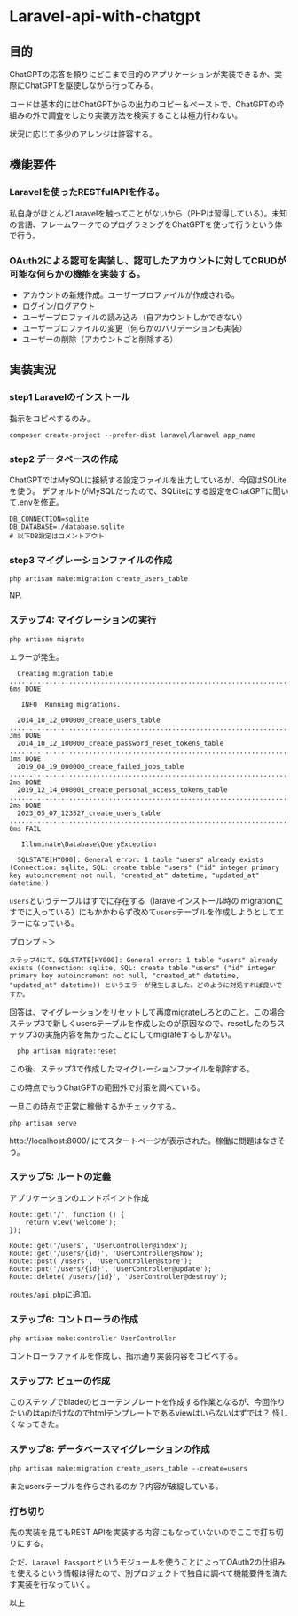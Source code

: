 # Laravel-api-with-chatgpt

## 目的

ChatGPTの応答を頼りにどこまで目的のアプリケーションが実装できるか、実際にChatGPTを駆使しながら行ってみる。

コードは基本的にはChatGPTからの出力のコピー＆ペーストで、ChatGPTの枠組みの外で調査をしたり実装方法を検索することは極力行わない。

状況に応じて多少のアレンジは許容する。

## 機能要件

### Laravelを使ったRESTfulAPIを作る。

私自身がほとんどLaravelを触ってことがないから（PHPは習得している）。未知の言語、フレームワークでのプログラミングをChatGPTを使って行うという体で行う。

### OAuth2による認可を実装し、認可したアカウントに対してCRUDが可能な何らかの機能を実装する。

- アカウントの新規作成。ユーザープロファイルが作成される。
- ログイン/ログアウト
- ユーザープロファイルの読み込み（自アカウントしかできない）
- ユーザープロファイルの変更（何らかのバリデーションも実装）
- ユーザーの削除（アカウントごと削除する）

## 実装実況

### step1 Laravelのインストール
指示をコピペするのみ。
```
composer create-project --prefer-dist laravel/laravel app_name
```

### step2 データベースの作成
ChatGPTではMySQLに接続する設定ファイルを出力しているが、今回はSQLiteを使う。
デフォルトがMySQLだったので、SQLiteにする設定をChatGPTに聞いて.envを修正。

```
DB_CONNECTION=sqlite
DB_DATABASE=./database.sqlite
# 以下DB設定はコメントアウト
```

### step3 マイグレーションファイルの作成

```
php artisan make:migration create_users_table
```
NP.

### ステップ4: マイグレーションの実行

```
php artisan migrate
```

エラーが発生。

```
  Creating migration table .............................................................................................................. 6ms DONE

   INFO  Running migrations.  

  2014_10_12_000000_create_users_table .................................................................................................. 3ms DONE
  2014_10_12_100000_create_password_reset_tokens_table .................................................................................. 1ms DONE
  2019_08_19_000000_create_failed_jobs_table ............................................................................................ 2ms DONE
  2019_12_14_000001_create_personal_access_tokens_table ................................................................................. 2ms DONE
  2023_05_07_123527_create_users_table .................................................................................................. 0ms FAIL

   Illuminate\Database\QueryException 

  SQLSTATE[HY000]: General error: 1 table "users" already exists (Connection: sqlite, SQL: create table "users" ("id" integer primary key autoincrement not null, "created_at" datetime, "updated_at" datetime))
  ```

  `users`というテーブルはすでに存在する（laravelインストール時の migrationにすでに入っている）にもかかわらず改めて`users`テーブルを作成しようとしてエラーになっている。

  プロンプト＞
  ```
  ステップ4にて、SQLSTATE[HY000]: General error: 1 table "users" already exists (Connection: sqlite, SQL: create table "users" ("id" integer primary key autoincrement not null, "created_at" datetime, "updated_at" datetime)) というエラーが発生しました。どのように対処すれば良いですか。
  ```

  回答は、マイグレーションをリセットして再度migrateしろとのこと。この場合ステップ3で新しくusersテーブルを作成したのが原因なので、resetしたのちステップ3の実施内容を無かったことにしてmigrateするしかない。

```
  php artisan migrate:reset
```
この後、ステップ3で作成したマイグレーションファイルを削除する。

この時点でもうChatGPTの範囲外で対策を調べている。

一旦この時点で正常に稼働するかチェックする。

```
php artisan serve
```

http://localhost:8000/ にてスタートページが表示された。稼働に問題はなさそう。

### ステップ5: ルートの定義

アプリケーションのエンドポイント作成

```
Route::get('/', function () {
    return view('welcome');
});

Route::get('/users', 'UserController@index');
Route::get('/users/{id}', 'UserController@show');
Route::post('/users', 'UserController@store');
Route::put('/users/{id}', 'UserController@update');
Route::delete('/users/{id}', 'UserController@destroy');
```

`routes/api.php`に追加。

### ステップ6: コントローラの作成

```
php artisan make:controller UserController
```

コントローラファイルを作成し、指示通り実装内容をコピペする。

### ステップ7: ビューの作成

このステップでbladeのビューテンプレートを作成する作業となるが、今回作りたいのはapiだけなのでhtmlテンプレートであるviewはいらないはずでは？
怪しくなってきた。

### ステップ8: データベースマイグレーションの作成

```
php artisan make:migration create_users_table --create=users
```

またusersテーブルを作らされるのか？内容が破綻している。

### 打ち切り

先の実装を見てもREST APIを実装する内容にもなっていないのでここで打ち切りにする。

ただ、`Laravel Passport`というモジュールを使うことによってOAuth2の仕組みを使えるという情報は得たので、別プロジェクトで独自に調べて機能要件を満たす実装を行なっていく。

以上